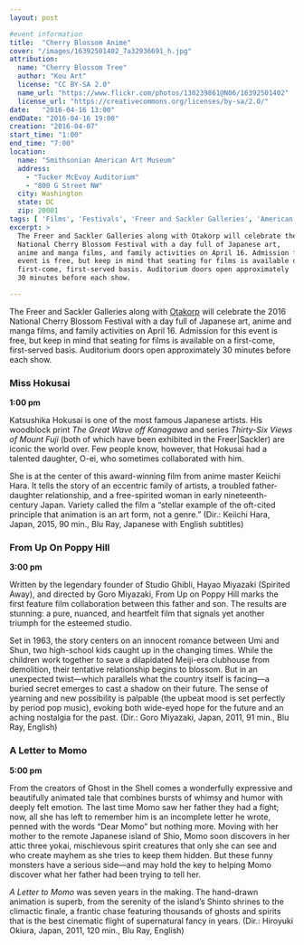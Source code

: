 ```yaml
---
layout: post

#event information
title:  "Cherry Blossom Anime"
cover: "/images/16392501402_7a32936691_h.jpg"
attribution:
  name: "Cherry Blossom Tree"
  author: "Kou Art"
  license: "CC BY-SA 2.0"
  name_url: "https://www.flickr.com/photos/130239861@N06/16392501402"
  license_url: "https://creativecommons.org/licenses/by-sa/2.0/"
date:   "2016-04-16 13:00"
endDate: "2016-04-16 19:00"
creation: "2016-04-07"
start_time: "1:00"
end_time: "7:00"
location:
  name: "Smithsonian American Art Museum"
  address:
    - "Tucker McEvoy Auditorium"
    - "800 G Street NW"
  city: Washington
  state: DC
  zip: 20001
tags: [ 'Films', 'Festivals', 'Freer and Sackler Galleries', 'American Art Museum' ]
excerpt: >
  The Freer and Sackler Galleries along with Otakorp will celebrate the 2016
  National Cherry Blossom Festival with a day full of Japanese art,
  anime and manga films, and family activities on April 16. Admission for this
  event is free, but keep in mind that seating for films is available on a
  first-come, first-served basis. Auditorium doors open approximately
  30 minutes before each show.

---
```


The Freer and Sackler Galleries along with [Otakorp](http://www.otakorp.org) will celebrate the 2016
National Cherry Blossom Festival with a day full of Japanese art,
anime and manga films, and family activities on April 16. Admission for this
event is free, but keep in mind that seating for films is available on a
first-come, first-served basis. Auditorium doors open approximately
30 minutes before each show.

### Miss Hokusai

**1:00 pm**

Katsushika Hokusai is one of the most famous Japanese artists. His woodblock print
*The Great Wave off Kanagawa* and series *Thirty-Six Views of Mount Fuji*
(both of which have been exhibited in the Freer|Sackler) are iconic the world over.
Few people know, however, that Hokusai had a talented daughter, O-ei, who
sometimes collaborated with him.

She is at the center of this award-winning film from anime master Keiichi Hara.
It tells the story of an eccentric family of artists, a troubled father-daughter
relationship, and a free-spirited woman in early nineteenth-century Japan.
Variety called the film a “stellar example of the oft-cited principle that
animation is an art form, not a genre.” (Dir.: Keiichi Hara, Japan, 2015,
90 min., Blu Ray, Japanese with English subtitles)

### From Up On Poppy Hill

**3:00 pm**

Written by the legendary founder of Studio Ghibli, Hayao Miyazaki (Spirited
Away), and directed by Goro Miyazaki, From Up on Poppy Hill marks the first
feature film collaboration between this father and son. The results are
stunning: a pure, nuanced, and heartfelt film that signals yet another
triumph for the esteemed studio.

Set in 1963, the story centers on an innocent romance between Umi and
Shun, two high-school kids caught up in the changing times. While the
children work together to save a dilapidated Meiji-era clubhouse from
demolition, their tentative relationship begins to blossom. But in an
unexpected twist—which parallels what the country itself is facing—a
buried secret emerges to cast a shadow on their future. The sense of
yearning and new possibility is palpable (the upbeat mood is set
perfectly by period pop music), evoking both wide-eyed hope for the
future and an aching nostalgia for the past. (Dir.: Goro Miyazaki,
Japan, 2011, 91 min., Blu Ray, English)

### A Letter to Momo

**5:00 pm**

From the creators of Ghost in the Shell comes a wonderfully expressive and
beautifully animated tale that combines bursts of whimsy and humor with deeply
felt emotion. The last time Momo saw her father they had a fight; now, all
she has left to remember him is an incomplete letter he wrote, penned with
the words “Dear Momo” but nothing more. Moving with her mother to the remote
Japanese island of Shio, Momo soon discovers in her attic three yokai,
mischievous spirit creatures that only she can see and who create mayhem as
she tries to keep them hidden. But these funny monsters have a serious
side—and may hold the key to helping Momo discover what her father had been
trying to tell her.

*A Letter to Momo* was seven years in the making. The hand-drawn animation is
superb, from the serenity of the island’s Shinto shrines to the climactic
finale, a frantic chase featuring thousands of ghosts and spirits that is
the best cinematic flight of supernatural fancy in years. (Dir.: Hiroyuki
Okiura, Japan, 2011, 120 min., Blu Ray, English)